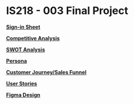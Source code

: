 # IS218 - 003 Final Project

**[Sign-in Sheet](SIGNIN.md)**

**[Competitive Analysis](Competitive_Analysis.md)**

**[SWOT Analysis](SWOT_Analysis.md)**

**[Persona](Persona.md)**

**[Customer Journey/Sales Funnel](Customer_Journey.md)**

**[User Stories](User_Stories.md)**

**[Figma Design](https://www.figma.com/file/lXlcK81N1dVrCc5ZWDGCmh/Final?type=design&node-id=0-1&mode=design&t=2wG7IkmMfvdNkW0d-0)**



